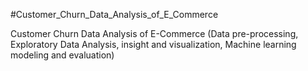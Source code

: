 #Customer_Churn_Data_Analysis_of_E_Commerce

Customer Churn Data Analysis of E-Commerce (Data pre-processing, Exploratory Data Analysis, insight and visualization, Machine learning modeling and evaluation)

